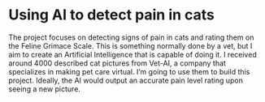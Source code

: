 # Using AI to detect pain in cats

The project focuses on detecting signs of pain in cats and rating them on the Feline Grimace Scale. This is something normally done by a vet, but I aim to create an Artificial Intelligence that is capable of doing it. I received around 4000 described cat pictures from Vet-AI, a company that specializes in making pet care virtual. I’m going to use them to build this project. Ideally, the AI would output an accurate pain level rating upon seeing a new picture.
